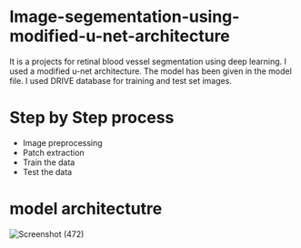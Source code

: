# Image-segementation-using-modified-u-net-architecture
It is a projects for retinal blood vessel segmentation using deep learning. I used a modified u-net architecture. The model has been given in the model file. I used DRIVE database for training and test set images.
# Step by Step process
* Image preprocessing
* Patch extraction
* Train the data
* Test the data
# model architectutre
![Screenshot (472)](https://user-images.githubusercontent.com/60895200/111334465-95d9b080-8641-11eb-9cb5-ad7f10ebeb4f.png)



